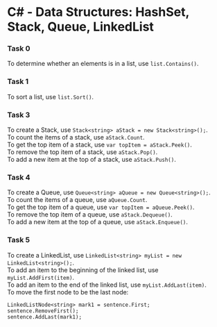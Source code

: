 # C# - Data Structures: HashSet, Stack, Queue, LinkedList

### Task 0
To determine whether an elements is in a list, use `list.Contains()`.

### Task 1
To sort a list, use `list.Sort()`.

### Task 3
To create a Stack, use `Stack<string> aStack = new Stack<string>();`.<br>
To count the items of a stack, use `aStack.Count`.<br>
To get the top item of a stack, use `var topItem = aStack.Peek()`.<br>
To remove the top item of a stack, use `aStack.Pop()`.<br>
To add a new item at the top of a stack, use `aStack.Push()`.

### Task 4
To create a Queue, use `Queue<string> aQueue = new Queue<string>();`.<br>
To count the items of a queue, use `aQueue.Count`.<br>
To get the top item of a queue, use `var topItem = aQueue.Peek()`.<br>
To remove the top item of a queue, use `aStack.Dequeue()`.<br>
To add a new item at the top of a queue, use `aStack.Enqueue()`.

### Task 5
To create a LinkedList, use `LinkedList<string> myList = new LinkedList<string>();`.<br>
To add an item to the beginning of the linked list, use `myList.AddFirst(item)`.<br>
To add an item to the end of the linked list, use `myList.AddLast(item)`.<br>
To move the first node to be the last node:
```
LinkedListNode<string> mark1 = sentence.First;
sentence.RemoveFirst();
sentence.AddLast(mark1);
```